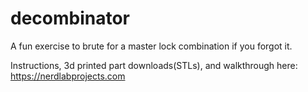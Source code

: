 # decombinator
A fun exercise to brute for a master lock combination if you forgot it.

Instructions, 3d printed part downloads(STLs), and walkthrough here: https://nerdlabprojects.com 
